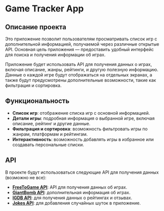 # Game Tracker App

## Описание проекта

Это приложение позволит пользователям просматривать список игр с дополнительной информацией, получаемой через различные открытые API. Основная цель приложения — предоставить удобный интерфейс для поиска и получения информации об играх.

Приложение будет использовать API для получения данных о играх, включая описание, жанры, рейтинги, и другую полезную информацию. Данные о каждой игре будут отображаться на отдельных экранах, а также будут предусмотрены дополнительные возможности, такие как фильтрация и сортировка.

## Функциональность

- **Список игр**: отображение списка игр с основной информацией.
- **Детали игры**: подробная информация о выбранной игре, включая описание, рейтинг и другие данные.
- **Фильтрация и сортировка**: возможность фильтровать игры по жанрам, платформам и рейтингам.
- **Интерактивность**: возможность добавлять игры в избранное или создавать персональные списки.

## API

В проекте будут использоваться следующие API для получения данных (возможно не все):

- **[FreeToGame API](https://www.freetogame.com/api-doc)**: API для получения данных об играх.
- **[GiantBomb API](https://www.giantbomb.com/api/documentation/#toc-0-17)**: дополнительная информация об играх.
- **[IGDB API](https://api-docs.igdb.com/#rate-limits)**: для получения данных о рейтингах и отзывах.
- **[Jokes API](https://jokes.one/api/joke/#java)**: для добавления случайных шуток в приложение.
